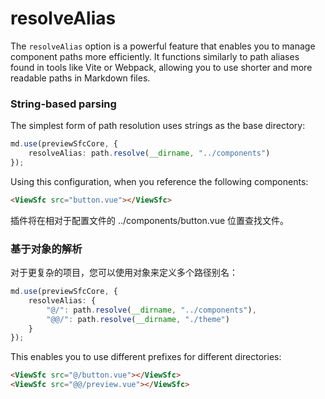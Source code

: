 # resolveAlias

The `resolveAlias` option is a powerful feature that enables you to manage component paths more efficiently. It functions similarly to path aliases found in tools like Vite or Webpack, allowing you to use shorter and more readable paths in Markdown files.

### String-based parsing

The simplest form of path resolution uses strings as the base directory:

```ts
md.use(previewSfcCore, {
	resolveAlias: path.resolve(__dirname, "../components")
});
```

Using this configuration, when you reference the following components:

```md
<ViewSfc src="button.vue"></ViewSfc>
```

插件将在相对于配置文件的 ../components/button.vue 位置查找文件。

### 基于对象的解析

对于更复杂的项目，您可以使用对象来定义多个路径别名：

```ts
md.use(previewSfcCore, {
	resolveAlias: {
		"@/": path.resolve(__dirname, "../components"),
		"@@/": path.resolve(__dirname, "./theme")
	}
});
```

This enables you to use different prefixes for different directories:

```md
<ViewSfc src="@/button.vue"></ViewSfc>
<ViewSfc src="@@/preview.vue"></ViewSfc>
```
